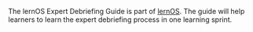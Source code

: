 The lernOS Expert Debriefing Guide is part of [lernOS](https://lernos.org). The guide will help learners to learn the expert debriefing process in one learning sprint.
